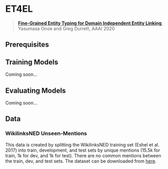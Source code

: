 # ET4EL

> [**Fine-Grained Entity Typing for Domain Independent Entity Linking**](https://arxiv.org/pdf/1909.05780.pdf),
> Yasumasa Onoe and Greg Durrett,
> AAAI 2020


## Prerequisites


## Training Models

Coming soon...

## Evaluating Models 

Coming soon...


## Data

### WikilinksNED Unseen-Mentions   

This data is created by splitting the WikilinksNED training set (Eshel et al. 2017) into train, development, and test sets by unique mentions (15.5k for train, 1k for dev, and 1k for test). There are no common mentions between the train, dev, and test sets. The dataset can be downloaded from [here](https://drive.google.com/a/utexas.edu/file/d/1jANXLqsDwZvRBxhgDRryOQgClqyzciII/view?usp=drive_web).




